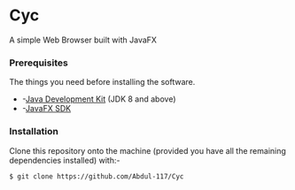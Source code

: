 # Cyc 

A simple Web Browser built with JavaFX


### Prerequisites

The things you need before installing the software.

* -[Java Development Kit](https://www.oracle.com/in/java/technologies/javase-jdk11-downloads.html) (JDK 8 and above)
* -[JavaFX SDK](https://openjfx.io/)

### Installation

Clone this repository onto the machine (provided you have all the remaining dependencies installed) with:-

```
$ git clone https://github.com/Abdul-117/Cyc
```

